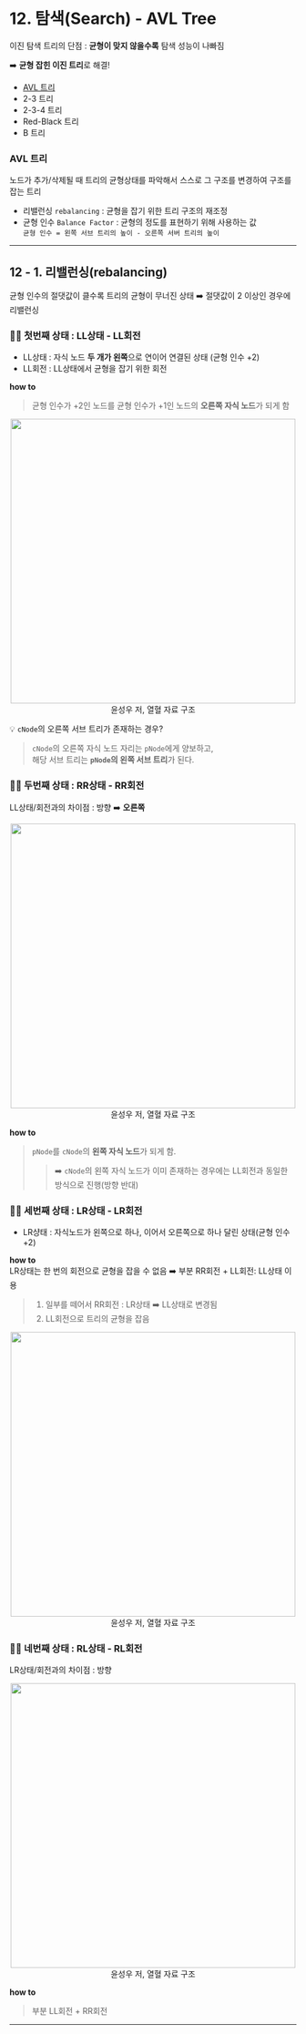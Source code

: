 # 12. 탐색(Search) - AVL Tree
이진 탐색 트리의 단점 : **균형이 맞지 않을수록** 탐색 성능이 나빠짐  



➡️ **균형 잡힌 이진 트리**로 해결!
- [AVL 트리](#avl-트리)
- 2-3 트리
- 2-3-4 트리
- Red-Black 트리
- B 트리

### AVL 트리
노드가 추가/삭제될 때 트리의 균형상태를 파악해서 스스로 그 구조를 변경하여 구조를 잡는 트리

- 리밸런싱 `rebalancing` : 균형을 잡기 위한 트리 구조의 재조정
- 균형 인수 `Balance Factor` : 균형의 정도를 표현하기 위해 사용하는 값  
`균형 인수 = 왼쪽 서브 트리의 높이 - 오른쪽 서버 트리의 높이`  

---
## 12 - 1. 리밸런싱(rebalancing)
균형 인수의 절댓값이 클수록 트리의 균형이 무너진 상태 ➡️ 절댓값이 2 이상인 경우에 리밸런싱

### 👩‍🏫 첫번째 상태 : LL상태 - LL회전
- LL상태 : 자식 노드 **두 개가 왼쪽**으로 연이어 연결된 상태 (균형 인수 +2)  
- LL회전 : LL상태에서 균형을 잡기 위한 회전  


**how to**
> 균형 인수가 +2인 노드를 균형 인수가 +1인 노드의 **오른쪽 자식 노드**가 되게 함  

<p align=center><img src="https://user-images.githubusercontent.com/31379392/147873055-d89fe558-f373-4ad9-9df3-3c69938c5ce6.jpg" width = "500"><br>윤성우 저, 열혈 자료 구조</p>

💡 `cNode`의 오른쪽 서브 트리가 존재하는 경우?  
> `cNode`의 오른쪽 자식 노드 자리는 `pNode`에게 양보하고,  
> 해당 서브 트리는 **`pNode`의 왼쪽 서브 트리**가 된다.


### 👩‍🏫 두번째 상태 : RR상태 - RR회전
LL상태/회전과의 차이점 : 방향 ➡️ **오른쪽**  

<p align=center><img src="https://user-images.githubusercontent.com/31379392/147873060-9dc8d07b-cfe2-4bef-8f00-5c286e1916ea.jpg" width = "500"><br>윤성우 저, 열혈 자료 구조</p>

**how to**
> `pNode`를 `cNode`의 **왼쪽 자식 노드**가 되게 함.  
>> ➡️ `cNode`의 왼쪽 자식 노드가 이미 존재하는 경우에는 LL회전과 동일한 방식으로 진행(방향 반대)  


### 👩‍🏫 세번째 상태 : LR상태 - LR회전
- LR샹태 : 자식노드가 왼쪽으로 하나, 이어서 오른쪽으로 하나 달린 상태(균형 인수 +2)

**how to**  
LR상태는 한 번의 회전으로 균형을 잡을 수 없음 ➡️ 부분 RR회전 + LL회전: LL상태 이용  
>1. 일부를 떼어서 RR회전 : LR상태 ➡️ LL상태로 변경됨  
>2. LL회전으로 트리의 균형을 잡음  

<p align=center><img src="https://user-images.githubusercontent.com/31379392/147873385-920000bc-089c-4a5d-b5a0-6c274dd650bc.jpg" width = "500"><br>윤성우 저, 열혈 자료 구조</p>


### 👩‍🏫 네번째 상태 : RL상태 - RL회전
LR상태/회전과의 차이점 : 방향  

<p align=center><img src="https://user-images.githubusercontent.com/31379392/147873387-b028a413-458e-4019-a554-ff44d3cc094d.jpg" width = "500"><br>윤성우 저, 열혈 자료 구조</p>

**how to**  
> 부분 LL회전 + RR회전
---
